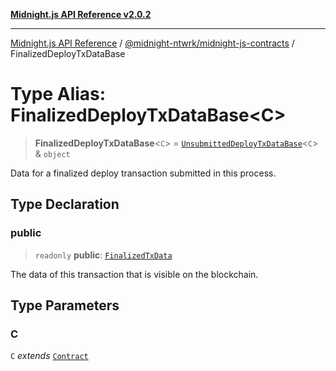 [**Midnight.js API Reference v2.0.2**](../../../README.md)

***

[Midnight.js API Reference](../../../packages.md) / [@midnight-ntwrk/midnight-js-contracts](../README.md) / FinalizedDeployTxDataBase

# Type Alias: FinalizedDeployTxDataBase\<C\>

> **FinalizedDeployTxDataBase**\<`C`\> = [`UnsubmittedDeployTxDataBase`](UnsubmittedDeployTxDataBase.md)\<`C`\> & `object`

Data for a finalized deploy transaction submitted in this process.

## Type Declaration

### public

> `readonly` **public**: [`FinalizedTxData`](../../midnight-js-types/interfaces/FinalizedTxData.md)

The data of this transaction that is visible on the blockchain.

## Type Parameters

### C

`C` *extends* [`Contract`](../../midnight-js-types/interfaces/Contract.md)
